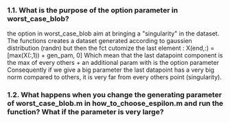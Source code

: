 ### 1.1. What is the purpose of the option parameter in worst_case_blob?

the option in worst_case_blob aim at bringing a "singularity" in the dataset. The functions creates a dataset generated according to gaussien distribution (randn) but then the fct cutomize the last element : 
	X(end,:) = [max(X(:,1)) + gen_pam, 0]
Which mean that the last datapoint component is the max of every others + an additional param with is the option parameter
Consequently if we give a big parameter the last datapoint has a very big norm compared to others, it is very far from every others point (singularity).

### 1.2. What happens when you change the generating parameter of worst_case_blob.m in how_to_choose_espilon.m and run the function? What if the parameter is very large?




